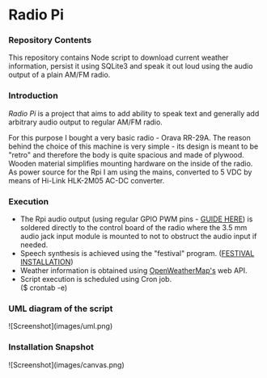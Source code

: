 <h1>Radio Pi</h1>

<h3>Repository Contents</h3>
<p>
This repository contains Node script to download current weather information,
persist it using SQLite3 and speak it out loud using the audio output of a 
plain AM/FM radio.
</p>

<h3>Introduction</h3>

<p>
<i>Radio Pi</i> is a project that aims to add ability to speak text and generally add
arbitrary audio output to regular AM/FM radio. 
</p>

<p>
For this purpose I bought a very basic radio - Orava RR-29A.
The reason behind the choice of this machine is very simple - its design is meant 
to be "retro" and therefore the body is quite spacious and
made of plywood. Wooden material simplifies mounting hardware on the 
inside of the radio.
<br/>
As power source for the Rpi I am using the mains, converted to 5 VDC by means of 
Hi-Link HLK-2M05 AC-DC converter.
</p>

<h3>Execution</h3>
<ul>
    <li>
        The Rpi audio output 
        (using regular GPIO PWM pins - <a 
        href="http://shallowsky.com/blog/hardware/pi-zero-audio.html">GUIDE HERE</a>)
        is soldered directly to the control board of the radio where the 3.5 mm audio jack
        input module is mounted to not to obstruct the audio input if needed.
    </li>
    <li>
        Speech synthesis is achieved using the "festival" program.
        (<a href="https://elinux.org/RPi_Text_to_Speech_(Speech_Synthesis)#Festival_Text_to_Speech">FESTIVAL INSTALLATION</a>)
    </li>
    <li>
        Weather information is obtained using <a href="https://openweathermap.org/api">OpenWeatherMap's</a> web API.
    </li>
    <li>
        Script execution is scheduled using Cron job.<br/> ($ crontab -e)
    </li>
</ul>

<h3>UML diagram of the script</h3>
![Screenshot](images/uml.png)

<h3>Installation Snapshot</h3>
![Screenshot](images/canvas.png)

